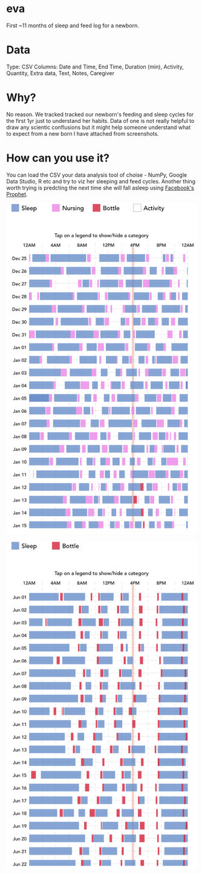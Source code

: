 # eva
First ~11 months of sleep and feed log for a newborn.

# Data
Type: CSV
Columns: Date and Time, End Time, Duration (min), Activity, Quantity, Extra data, Text, Notes, Caregiver

# Why?
No reason. We tracked tracked our newborn's feeding and sleep cycles for the first 1yr just to understand her habits. Data of one is not really helpful to draw any scientic conflusions but it might help someone understand what to expect from a new born I have attached from screenshots.

# How can you use it?
You can load the CSV your data analysis tool of choise - NumPy, Google Data Studio, R etc and try to viz her sleeping and feed cycles. Another thing worth trying is predcting the next time she will fall asleep using [Facebook's Prophet](https://facebook.github.io/prophet/).


![Sleep Feed cycle - 1st month](img/IMG_9334.jpg)

![Sleep Feed cycle - 6th month](img/IMG_9335.jpg)
